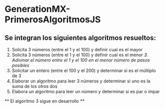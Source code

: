 # GenerationMX-PrimerosAlgoritmosJS

## Se integran los siguientes algoritmos resueltos:

1. Solicita 3 números (entre el 1 y el 100) y definir cual es el mayor
2. Solicita 3 números (entre el 1 y el 100) y definir cual es el menor
_3. Adivinar el número entre el 1 y el 100 en el menor número de pasos posibles_
4. Solicitar un entero (entre el 100 y el 200) y determinar si es el múltiplo de 3
5. Elaborar un algoritmo para leer 3 números y determinar si uno es la suma de los otros dos
6. Elabora un algoritmo para leer un número y determinar si es par o impar

** El algoritmo 3 sigue en desarrollo **